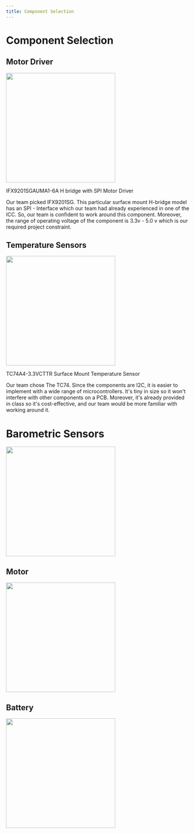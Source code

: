 ```yaml
---
title: Component Selection 
---
```

# Component Selection 

## Motor Driver 
<img src="https://github.com/EGR314-Spring2024-Team303/EGR314-Spring2024-Team303.github.io/assets/156623314/d0dcb053-43d2-4750-9ad7-bacca8a4e1bf" width = "300" height = "300">

IFX9201SGAUMA1-6A H bridge with SPI Motor Driver

Our team picked IFX9201SG. This particular surface mount H-bridge model has an SPI - Interface which our team had already experienced in one of the ICC. 
So, our team is confident to work around this component. Moreover, the range of operating voltage of the component is 3.3v - 5.0 v which is our required project constraint.

## Temperature Sensors 
<img src ="https://github.com/EGR314-Spring2024-Team303/EGR314-Spring2024-Team303.github.io/assets/156623314/2faca3f8-fac7-4f8a-b503-419a9ad86b02" width = "300" height = "300">

TC74A4-3.3VCTTR Surface Mount Temperature Sensor

Our team chose The TC74.  Since the components are I2C, it is easier to implement with a wide range of microcontrollers. It's tiny in size so it won't interfere with other components on a PCB. 
Moreover, it's already provided in class so it's cost-effective, and our team would be more familiar with working around it. 

# Barometric Sensors
<img src ="https://github.com/EGR314-Spring2024-Team303/EGR314-Spring2024-Team303.github.io/assets/156623314/f21d38a9-6406-4f76-886d-1444f8d43790" width = "300" height = "300">

## Motor 
<img src="https://github.com/EGR314-Spring2024-Team303/EGR314-Spring2024-Team303.github.io/assets/156623314/473f5605-0852-48d4-82a9-e9fafdbad7e5" width ="300" height ="300">

## Battery
<img src="https://github.com/EGR314-Spring2024-Team303/EGR314-Spring2024-Team303.github.io/assets/156623314/df8f2404-8f6a-479f-bbb0-057acae989e3" width ="300" height="300">
